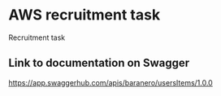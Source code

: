 # AWS recruitment task
Recruitment task

## Link to documentation on Swagger
https://app.swaggerhub.com/apis/baranero/usersItems/1.0.0
